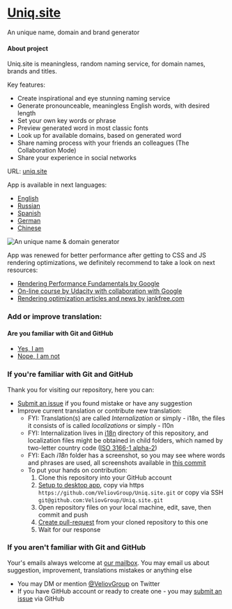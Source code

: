 # [Uniq.site](https://uniq.site)
An unique name, domain and brand generator

#### About project
Uniq.site is meaningless, random naming service, for domain names, brands and titles.

Key features:
 - Create inspirational and eye stunning naming service
 - Generate pronounceable, meaningless English words, with desired length
 - Set your own key words or phrase
 - Preview generated word in most classic fonts
 - Look up for available domains, based on generated word
 - Share naming process with your friends an colleagues (The Collaboration Mode)
 - Share your experience in social networks

URL: [uniq.site](https://uniq.site/en)

App is available in next languages:
 - [English](https://uniq.site/en)
 - [Russian](https://uniq.site/ru)
 - [Spanish](https://uniq.site/es)
 - [German](https://uniq.site/de)
 - [Chinese](https://uniq.site/zh)


![An unique name & domain generator](https://raw.githubusercontent.com/VeliovGroup/Uniq.site/master/showcase.jpeg)


App was renewed for better performance after getting to CSS and JS rendering optimizations, we definitely recommend to take a look on next resources:
 - [Rendering Performance Fundamentals by Google](https://developers.google.com/web/fundamentals/performance/rendering/)
 - [On-line course by Udacity with collaboration with Google](https://www.udacity.com/ud860)
 - [Rendering optimization articles and news by jankfree.com](http://jankfree.org)

### Add or improve translation:
#### Are you familiar with Git and GitHub
 - [Yes, I am](#if-youre-familiar-with-git-and-github)
 - [Nope, I am not](#if-you-arent-familiar-with-git-and-github)

### If you're familiar with Git and GitHub
Thank you for visiting our repository, here you can:
 - [Submit an issue](https://github.com/VeliovGroup/Uniq.site/issues) if you found mistake or have any suggestion
 - Improve current translation or contribute new translation:
   * FYI: Translation(s) are called *Internalization* or simply - i18n, the files it consists of is called *localizations* or simply - l10n
   * FYI: Internalization lives in [i18n](https://github.com/VeliovGroup/Uniq.site/tree/master/i18n) directory of this repository, and localization files might be obtained in child folders, which named by two-letter country code ([ISO 3166-1 alpha-2](https://en.wikipedia.org/wiki/ISO_3166-1_alpha-2))
   * FYI: Each *i18n* folder has a screenshot, so you may see where words and phrases are used, all screenshots available in [this commit](https://github.com/VeliovGroup/Uniq.site/commit/dec440835c68000ebe7abef0f5ca177603b4cd98)
   * To put your hands on contribution:
     1. Clone this repository into your GitHub account
     2. [Setup to desktop app](github-mac://openRepo/https://github.com/VeliovGroup/Uniq.site), copy via https `https://github.com/VeliovGroup/Uniq.site.git` or copy via SSH `git@github.com:VeliovGroup/Uniq.site.git`
     3. Open repository files on your local machine, edit, save, then commit and push
     4. [Create pull-request](https://github.com/VeliovGroup/Uniq.site/compare) from your cloned repository to this one
     5. Wait for our response

### If you aren't familiar with Git and GitHub
Your's emails always welcome at <a href='mai&#108;to&#58;inf&#37;6F&#64;u%6&#69;&#105;q&#46;si&#116;&#101;'>our mailbox</a>.
You may email us about suggestion, improvement, translations mistakes or anything else
 - You may DM or mention [@VeliovGroup](https://twitter.com/VeliovGroup) on Twitter
 - If you have GitHub account or ready to create one - you may [submit an issue](https://github.com/VeliovGroup/Uniq.site/issues) via GitHub
